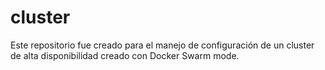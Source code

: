 # cluster

Este repositorio fue creado para el manejo de configuración de un cluster de alta disponibilidad creado con Docker Swarm mode.
